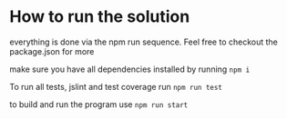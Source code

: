 # How to run the solution

everything is done via the npm run sequence. Feel free to checkout the package.json for more

make sure you have all dependencies installed by running `npm i`

To run all tests, jslint and test coverage run `npm run test`

to build and run the program use `npm run start` 
